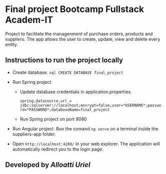# Final project Bootcamp Fullstack Academ-IT

Project to facilitate the managenment of purchase orders, products and suppliers. The app allows the user to create, update, view and delete every entity.

## Instructions to run the project locally
- Create database.
  `sql
    CREATE DATABASE final_project
  `
- Run Spring project.
  - Update database credentials in application.properties.

    `spring.datasource.url = jdbc:sqlserver://localhost;encrypt=false;user=*USERNAME*;password=*PASSWORD*;databaseName=final_project`
  - Run Spring project on port 8080

- Run Angular project.
  Run the comand `ng serve` on a terminal inside the suppliers-app folder.

- Open `http://localhost:4200/` in your web explorer. The application will automatically redirect you to the login page.


## Developed by *Alloatti Uriel*
